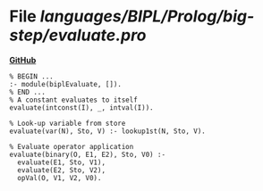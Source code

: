# File _languages/BIPL/Prolog/big-step/evaluate.pro_
**[GitHub](https://github.com/softlang/yas/blob/master/languages/BIPL/Prolog/big-step/evaluate.pro)**
```
% BEGIN ...
:- module(biplEvaluate, []).
% END ...
% A constant evaluates to itself
evaluate(intconst(I), _, intval(I)).

% Look-up variable from store
evaluate(var(N), Sto, V) :- lookup1st(N, Sto, V).

% Evaluate operator application
evaluate(binary(O, E1, E2), Sto, V0) :-
  evaluate(E1, Sto, V1),
  evaluate(E2, Sto, V2),
  opVal(O, V1, V2, V0).
```
